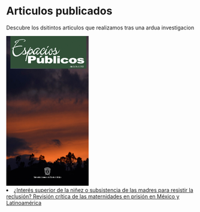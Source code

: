 <html lang="es">
<head>
  <meta charset="UTF-8">
  <meta name="viewport" content="width=device-width, initial-scale=1">
<h1> Articulos publicados </h1>
<p>Descubre los dsitintos articulos que realizamos tras una ardua investigacion </p>
<img src=" Images/article_22117_cover_es_ES.jpg" width="220" height="400 align=left">
<li><a href=" https://espaciospublicos.uaemex.mx/article/view/22117" target="_blank"> ¿Interés superior de la niñez o subsistencia de las madres para resistir la reclusión? Revisión crítica de las maternidades en prisión en México y Latinoamérica </a></li> 
  
  <link rel="stylesheet" href="style.css">
